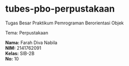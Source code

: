 # tubes-pbo-perpustakaan
Tugas Besar Praktikum Pemrograman Berorientasi Objek

Tema: Perpustakaan

<b>Nama:</b> Farah Diva Nabila<br>
<b>NIM:</b> 2141762091<br>
<b>Kelas:</b> SIB-2B<br>
<b>No:</b> 10
